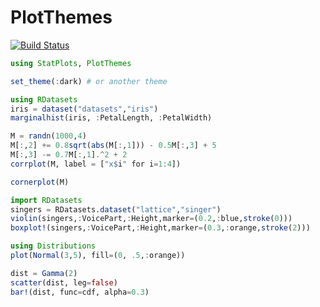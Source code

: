 # PlotThemes

[![Build Status](https://travis-ci.org/pkofod/PlotThemes.jl.svg?branch=master)](https://travis-ci.org/pkofod/PlotThemes.jl)


```julia
using StatPlots, PlotThemes

set_theme(:dark) # or another theme

using RDatasets
iris = dataset("datasets","iris")
marginalhist(iris, :PetalLength, :PetalWidth)

M = randn(1000,4)
M[:,2] += 0.8sqrt(abs(M[:,1])) - 0.5M[:,3] + 5
M[:,3] -= 0.7M[:,1].^2 + 2
corrplot(M, label = ["x$i" for i=1:4])

cornerplot(M)

import RDatasets
singers = RDatasets.dataset("lattice","singer")
violin(singers,:VoicePart,:Height,marker=(0.2,:blue,stroke(0)))
boxplot!(singers,:VoicePart,:Height,marker=(0.3,:orange,stroke(2)))

using Distributions
plot(Normal(3,5), fill=(0, .5,:orange))

dist = Gamma(2)
scatter(dist, leg=false)
bar!(dist, func=cdf, alpha=0.3)
```

